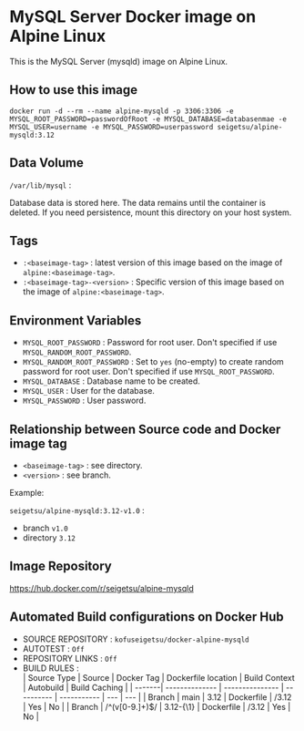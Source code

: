 # MySQL Server Docker image on Alpine Linux

This is the MySQL Server (mysqld) image on Alpine Linux.

## How to use this image

```
docker run -d --rm --name alpine-mysqld -p 3306:3306 -e MYSQL_ROOT_PASSWORD=passwordOfRoot -e MYSQL_DATABASE=databasenmae -e MYSQL_USER=username -e MYSQL_PASSWORD=userpassword seigetsu/alpine-mysqld:3.12
```

## Data Volume

`/var/lib/mysql` : 

Database data is stored here.
The data remains until the container is deleted.
If you need persistence, mount this directory on your host system.

## Tags

- `:<baseimage-tag>` : latest version of this image based on the image of `alpine:<baseimage-tag>`.
- `:<baseimage-tag>-<version>` : Specific version of this image based on the image of `alpine:<baseimage-tag>`.

## Environment Variables

- `MYSQL_ROOT_PASSWORD` : Password for root user. Don't specified if use `MYSQL_RANDOM_ROOT_PASSWORD`.
- `MYSQL_RANDOM_ROOT_PASSWORD` : Set to `yes` (no-empty) to create random password for root user. Don't specified if use `MYSQL_ROOT_PASSWORD`.
- `MYSQL_DATABASE` : Database name to be created.
- `MYSQL_USER` : User for the database.
- `MYSQL_PASSWORD` : User password.

## Relationship between Source code and Docker image tag

- `<baseimage-tag>` : see directory.
- `<version>` : see branch.

Example:

`seigetsu/alpine-mysqld:3.12-v1.0` :

- branch `v1.0`
- directory `3.12`

## Image Repository

https://hub.docker.com/r/seigetsu/alpine-mysqld

## Automated Build configurations on Docker Hub

- SOURCE REPOSITORY : `kofuseigetsu/docker-alpine-mysqld`
- AUTOTEST : `Off`
- REPOSITORY LINKS : `Off`
- BUILD RULES :  
  | Source Type | Source | Docker Tag | Dockerfile location | Build Context | Autobuild | Build Caching |
  | -------| -------------- | --------------- | ---------- | ----------- | --- | --- |
  | Branch | main           | 3.12            | Dockerfile | /3.12       | Yes | No  |
  | Branch | /^(v[0-9.]+)$/ | 3.12-{\1}       | Dockerfile | /3.12       | Yes | No  |
